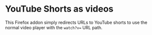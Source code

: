 # YouTube Shorts as videos

This Firefox addon simply redirects URLs to YouTube shorts to use the
normal video player with the `watch?v=` URL path.